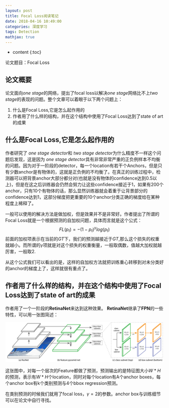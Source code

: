 ```yaml
---
layout: post
title: Focal Loss阅读笔记
date: 2018-04-16 10:49:00
categories: 深度学习
tags: Detection
mathjax: true
---
```

* content
{:toc}

论文题目：Focal Loss

## 论文概要

论文面向*one stage*的网络，提出了focal loss以解决*one stage*网络比不上*two stage*的表现的问题。整个文章可以着眼于以下两个问题上：

1. 什么是Focal Loss,它是怎么起作用的
2. 作者用了什么样的结构，并在这个结构中使用了Focal Loss达到了state of art的成果




## 什么是Focal Loss,它是怎么起作用的

作者研究了 *one stage detector*和 *two stage detector*为什么精度不一样这个问题后发现，这是因为 *one stage detector*具有非常非常严重的正负例样本不均衡的问题。因为对于一阶段的detector，每一个location有若干个Anchors，但是只有少数anchor是有物体的，这就是正负例的不均衡了。在真正的训练过程中，检测器可以把背景anchor大部分都分对(也就是没有物体的confidence达到0.5以上)，但是在这之后训练器会仍然会努力让这些confidence接近于1，如果有200个anchor，只有10个有物体的话，那么显然训练器就会着重于让背景部分的confidence达到1，这部分梯度把更重要的10个anchor分类正确的梯度给在某种程度上稀释了。

一般可以使用的解决方法是做加权，但是效果并不是非常好。作者提出了所谓的Focal Loss就是一个根据预测的自加权问题，具体而言就是这个公式：
$$
FL(p_t)=-(1-p_t)^{\gamma}log(p_t)
$$
前面的加权项表示在当前的$GT$下，我们的预测越接近于$GT$,那么这个损失的权重就越小。而所谓的$\gamma$项就是对这个损失的权重衡量，一般取偶数，值越大加权就越厉害，一般取2.

从这个公式我们可以看出的是，这样的自加权方法就把训练重心转移到对未分类好的anchor的梯度上了，这样就很有重点了。

## 作者用了什么样的结构，并在这个结构中使用了Focal Loss达到了state of art的成果

作者用了一个一阶段的**RetinaNet**来达到这种效果。 **RetinaNet**继承了**FPN**的一些特性，可以用一张图简述：

![fig1](/images/focal-loss/fig1.png)

这张图中，对每一个层次的Feature都做了预测，预测输出的是特征图大小$W*H$的预测，表示有$W*H$个location，同时对每个location有A个anchor boxes，每个anchor box有k个类别预测与4个bbox regression预测。

在类别预测的时候我们就用了focal loss，$\gamma=2$的参数。anchor box与训练细节可以在论文中自行寻找。